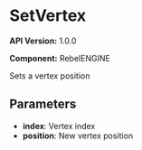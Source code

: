 # SetVertex

**API Version:** 1.0.0

**Component:** RebelENGINE

Sets a vertex position

## Parameters

- **index**: Vertex index
- **position**: New vertex position

